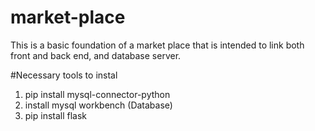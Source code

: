 # market-place
This is a basic foundation of a market place that is intended to link both front and back end, and database server.

#Necessary tools to instal 
1. pip install mysql-connector-python
2. install mysql workbench (Database)
3. pip install flask
